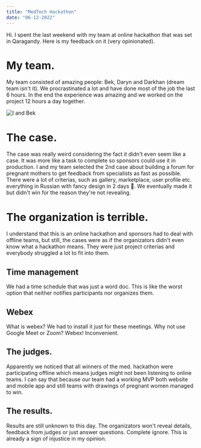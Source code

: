 ```yaml
---
title: "MedTech Hackathon"
date: "06-12-2022"
---
```


Hi. I spent the last weekend with my team at online hackathon that was set in Qaragandy. Here is my feedback on it (very opinionated).

# My team.

My team consisted of amazing people: Bek, Daryn and Darkhan (dream team isn't it). We procrastinated a lot and have done most of the job the last 6 hours. In the end the experience was amazing and we worked on the project 12 hours a day together.

![I and Bek](https://media.discordapp.net/attachments/735725378433187901/1049516104420171816/I_and_Bek_at_MedTech_Hackathon.jpeg)

# The case.

The case was really weird considering the fact it didn't even seem like a case. It was more like a task to complete so sponsors could use it in production. I and my team selected the 2nd case about building a forum for pregnant mothers to get feedback from specialists as fast as possible. There were a lot of criterias, such as gallery, marketplace, user profile etc. everything in Russian with fancy design in 2 days 🥳. We eventually made it but didn't win for the reason they're not revealing.

# The organization is terrible.

I understand that this is an online hackathon and sponsors had to deal with offline teams, but still, the cases were as if the organizators didn't even know what a hackathon means. They were just project criterias and everybody struggled a lot to fit into them.

## Time management

We had a time schedule that was just a word doc. This is like the worst option that neither notifies participants nor organizes them.

## Webex

What is webex? We had to install it just for these meetings. Why not use Google Meet or Zoom? Webex! Inconvenient.

## The judges.

Apparently we noticed that all winners of the med. hackathon were participating offline which means judges might not been listening to online teams. I can say that because our team had a working MVP both website and mobile app and still teams with drawings of pregnant women managed to win.

## The results.

Results are still unknown to this day. The organizators won't reveal details, feedback from judges or just answer questions. Complete ignore. This is already a sign of injustice in my opinion.
